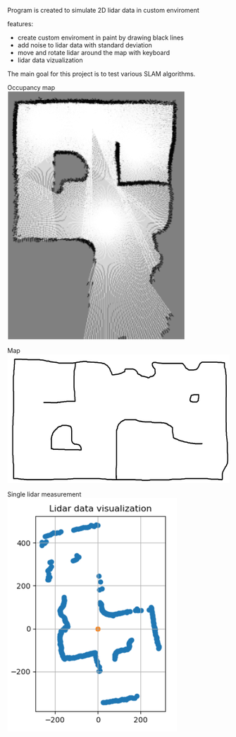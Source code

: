 Program is created to simulate 2D lidar data in custom enviroment

features:
- create custom enviroment in paint by drawing black lines
- add noise to lidar data with standard deviation
- move and rotate lidar around the map with keyboard
- lidar data vizualization
  
 The main goal for this project is to test various SLAM algorithms.



Occupancy map
![alt text](https://github.com/kamilpinas12/lidar_simulation/blob/master/img/occupancy_map.png?raw=true)

Map
![alt text](https://github.com/kamilpinas12/lidar_simulation/blob/master/img/map.png?raw=true)

Single lidar measurement
![alt text](https://github.com/kamilpinas12/lidar_simulation/blob/master/img/single_lidar_measurement.png?raw=true)
